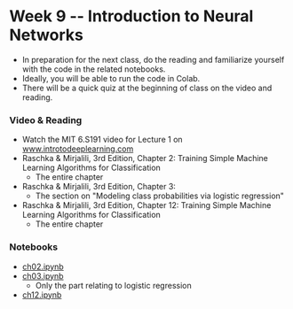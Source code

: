 
# Week 9 -- Introduction to Neural Networks

* In preparation for the next class, do the reading and familiarize 
yourself with the code in the related notebooks.
* Ideally, you will be able to run the code in Colab.
* There will be a quick quiz at the beginning of class on the video and reading.

### Video & Reading

* Watch the MIT 6.S191 video for Lecture 1 on www.introtodeeplearning.com
* Raschka & Mirjalili, 3rd Edition, Chapter 2: Training Simple Machine Learning Algorithms for Classification
    * The entire chapter
* Raschka & Mirjalili, 3rd Edition, Chapter 3: 
    * The section on "Modeling class probabilities via logistic regression"
* Raschka & Mirjalili, 3rd Edition, Chapter 12: Training Simple Machine Learning Algorithms for Classification
    * The entire chapter

### Notebooks

* [ch02.ipynb](https://github.com/rasbt/python-machine-learning-book-3rd-edition/blob/master/ch02/ch02.ipynb)
* [ch03.ipynb](https://github.com/rasbt/python-machine-learning-book-3rd-edition/blob/master/ch03/ch03.ipynb)
    * Only the part relating to logistic regression
* [ch12.ipynb](https://github.com/rasbt/python-machine-learning-book-3rd-edition/blob/master/ch12/ch12.ipynb)

